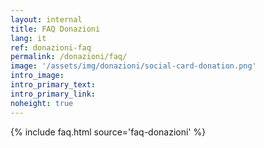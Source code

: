 ```yaml
---
layout: internal
title: FAQ Donazioni
lang: it
ref: donazioni-faq
permalink: /donazioni/faq/
image: '/assets/img/donazioni/social-card-donation.png'
intro_image:
intro_primary_text:
intro_primary_link:
noheight: true
---
```


{% include faq.html source='faq-donazioni' %}
